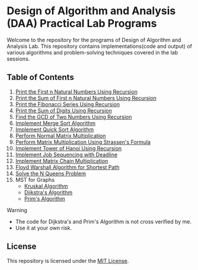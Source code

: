 # Design of Algorithm and Analysis (DAA) Practical Lab Programs

Welcome to the repository for the programs of Design of Algorithm and Analysis Lab. This repository contains implementations(code and output) of various algorithms and problem-solving techniques covered in the lab sessions.

## Table of Contents

1. [Print the First n Natural Numbers Using Recursion](./Programs/Rec_N.md)
2. [Print the Sum of First n Natural Numbers Using Recursion](./Programs/Rec_Sum.md)
3. [Print the Fibonacci Series Using Recursion](./Programs/Rec_Fibo.md)
4. [Print the Sum of Digits Using Recursion](./Programs/Rec_SumDigits.md)
5. [Find the GCD of Two Numbers Using Recursion](./Programs/Rec_GCD.md)
6. [Implement Merge Sort Algorithm](./Programs/MergeSort.md)
7. [Implement Quick Sort Algorithm](./Programs/QuickSort.md)
8. [Perform Normal Matrix Multiplication](./Programs/MatrixMul.md)
9. [Perform Matrix Multiplication Using Strassen's Formula](./Programs/StrassenMatrix.md)
10. [Implement Tower of Hanoi Using Recursion](./Programs/towerOfHanoi.md)
11. [Implement Job Sequencing with Deadline](./Programs/JobSequencing.md)
12. [Implement Matrix Chain Multiplication](./Programs/MatrixChain.md)
13. [Floyd Warshall Algorithm for Shortest Path](./Programs/FloydWarshall.md)
14. [Solve the N Queens Problem](./Programs/NQueen.md)
15. MST for Graphs
    - [Kruskal Algorithm](./Programs/Kruskal.md)
    - [Dijkstra's Algorithm](./Programs/Dijkstra.md)
    - [Prim's Algorithm](./Programs/Prim.md)

> [!WARNING]
> - The code for Dijkstra's and Prim's Algorithm is not cross verified by me.  
> - Use it at your own risk.

## License

This repository is licensed under the [MIT License](./LICENSE).

